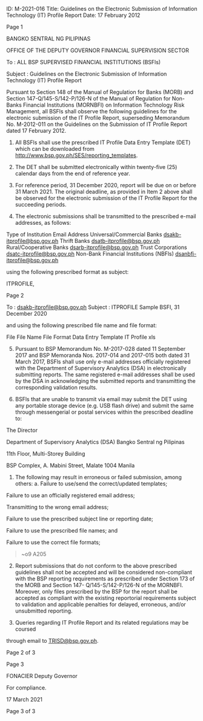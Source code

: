 ID: M-2021-016
Title: Guidelines on the Electronic Submission of Information Technology (IT) Profile Report
Date: 17 February 2012

Page 1

BANGKO SENTRAL NG PILIPINAS

OFFICE OF THE DEPUTY GOVERNOR FINANCIAL SUPERVISION SECTOR

To : ALL BSP SUPERVISED FINANCIAL INSTITUTIONS (BSFls)

Subject : Guidelines on the Electronic Submission of Information Technology (IT) Profile Report

Pursuant to Section 148 of the Manual of Regulation for Banks (MORB) and Section 147-Q/145-S/142-P/126-N of the Manual of Regulation for Non-Banks Financial Institutions (MORNBFI) on Information Technology Risk Management, all BSFls shall observe the following guidelines for the electronic submission of the IT Profile Report, superseding Memorandum No. M-2012-011 on the Guidelines on the Submission of IT Profile Report dated 17 February 2012.

1. All BSFls shall use the prescribed IT Profile Data Entry Template (DET) which can be downloaded from http://www.bsp.gov.ph/SES/reporting_templates.

2. The DET shall be submitted electronically within twenty-five (25) calendar days from the end of reference year.

3. For reference period, 31 December 2020, report will be due on or before 31 March 2021. The original deadline, as provided in Item 2 above shall be observed for the electronic submission of the IT Profile Report for the succeeding periods.

4. The electronic submissions shall be transmitted to the prescribed e-mail addresses, as follows:

Type of Institution Email Address Universal/Commercial Banks dsakb-itprofile@bsp.gov.ph Thrift Banks dsatb-itprofile@bsp.gov.ph Rural/Cooperative Banks dsarb-itprofile@bsp.gov.ph Trust Corporations dsatc-itprofile@bsp.gov.ph Non-Bank Financial Institutions (NBFls) dsanbfi-itprofile@bsp.gov.ph

using the following prescribed format as subject:

ITPROFILE<space><Name of BSFI>,<space><Reference period in dd MMM YYYY>

Page 2

To : dsakb-itprofile@bsp.gov.ph Subject : ITPROFILE Sample BSFI, 31 December 2020

and using the following prescribed file name and file format:

File File Name File Format Data Entry Template IT Profile xls

5. Pursuant to BSP Memorandum No. M-2017-028 dated 11 September 2017 and BSP Memoranda Nos. 2017-014 and 2017-015 both dated 31 March 2017, BSFls shall use only e-mail addresses officially registered with the Department of Supervisory Analytics (DSA) in electronically submitting reports. The same registered e-mail addresses shall be used by the DSA in acknowledging the submitted reports and transmitting the corresponding validation results.

6. BSFls that are unable to transmit via email may submit the DET using any portable storage device (e.g. USB flash drive) and submit the same through messengerial or postal services within the prescribed deadline to:

The Director

Department of Supervisory Analytics (DSA) Bangko Sentral ng Pilipinas

11th Floor, Multi-Storey Building

BSP Complex, A. Mabini Street, Malate 1004 Manila

1. The following may result in erroneous or failed submission, among others: a. Failure to use/send the correct/updated templates;

Failure to use an officially registered email address;

Transmitting to the wrong email address;

Failure to use the prescribed subject line or reporting date;

Failure to use the prescribed file names; and

Failure to use the correct file formats;

>~o9 A205

2. Report submissions that do not conform to the above prescribed guidelines shall not be accepted and will be considered non-compliant with the BSP reporting requirements as prescribed under Section 173 of the MORB and Section 147- Q/145-S/142-P/126-N of the MORNBFI. Moreover, only files prescribed by the BSP for the report shall be accepted as compliant with the existing reportorial requirements subject to validation and applicable penalties for delayed, erroneous, and/or unsubmitted reporting.

3. Queries regarding IT Profile Report and its related regulations may be coursed

through email to TRISD@bsp.gov.ph.

Page 2 of 3

Page 3

FONACIER Deputy Governor

For compliance.

17 March 2021

Page 3 of 3